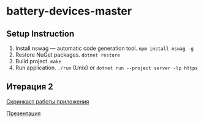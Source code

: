 # battery-devices-master

## Setup Instruction 

1. Install nswag — automatic code generation tool.
  `npm install nswag -g`
2. Restore NuGet packages.
  `dotnet restore`
3. Build project.
  `make`
4. Run application.
  `./run` (Unix) or `dotnet run --project server -lp https`

## Итерация 2

[Скринкаст работы приложения](https://drive.google.com/file/d/1P27lMn_53urH26l79JT_YdW_Vn4TxeT_/view?usp=sharing)

[Презентация](https://docs.google.com/presentation/d/1HEqx0hy5rIVZiJH80dui4qmq9hYMK1HpA-GMuQUQEFE/edit?usp=sharing)
